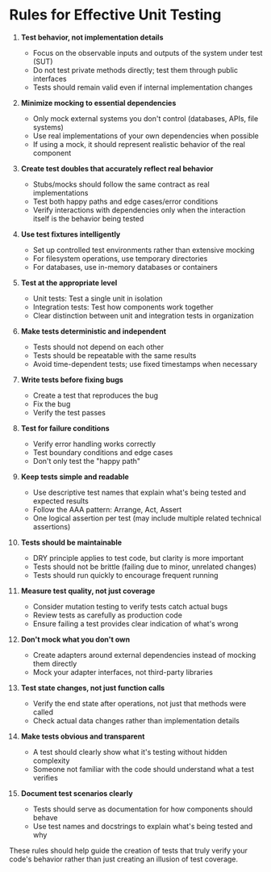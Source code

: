# Rules for Effective Unit Testing

1. **Test behavior, not implementation details**

   - Focus on the observable inputs and outputs of the system under test (SUT)
   - Do not test private methods directly; test them through public interfaces
   - Tests should remain valid even if internal implementation changes

2. **Minimize mocking to essential dependencies**

   - Only mock external systems you don't control (databases, APIs, file systems)
   - Use real implementations of your own dependencies when possible
   - If using a mock, it should represent realistic behavior of the real component

3. **Create test doubles that accurately reflect real behavior**

   - Stubs/mocks should follow the same contract as real implementations
   - Test both happy paths and edge cases/error conditions
   - Verify interactions with dependencies only when the interaction itself is the behavior being tested

4. **Use test fixtures intelligently**

   - Set up controlled test environments rather than extensive mocking
   - For filesystem operations, use temporary directories
   - For databases, use in-memory databases or containers

5. **Test at the appropriate level**

   - Unit tests: Test a single unit in isolation
   - Integration tests: Test how components work together
   - Clear distinction between unit and integration tests in organization

6. **Make tests deterministic and independent**

   - Tests should not depend on each other
   - Tests should be repeatable with the same results
   - Avoid time-dependent tests; use fixed timestamps when necessary

7. **Write tests before fixing bugs**

   - Create a test that reproduces the bug
   - Fix the bug
   - Verify the test passes

8. **Test for failure conditions**

   - Verify error handling works correctly
   - Test boundary conditions and edge cases
   - Don't only test the "happy path"

9. **Keep tests simple and readable**

   - Use descriptive test names that explain what's being tested and expected results
   - Follow the AAA pattern: Arrange, Act, Assert
   - One logical assertion per test (may include multiple related technical assertions)

10. **Tests should be maintainable**

    - DRY principle applies to test code, but clarity is more important
    - Tests should not be brittle (failing due to minor, unrelated changes)
    - Tests should run quickly to encourage frequent running

11. **Measure test quality, not just coverage**

    - Consider mutation testing to verify tests catch actual bugs
    - Review tests as carefully as production code
    - Ensure failing a test provides clear indication of what's wrong

12. **Don't mock what you don't own**

    - Create adapters around external dependencies instead of mocking them directly
    - Mock your adapter interfaces, not third-party libraries

13. **Test state changes, not just function calls**

    - Verify the end state after operations, not just that methods were called
    - Check actual data changes rather than implementation details

14. **Make tests obvious and transparent**

    - A test should clearly show what it's testing without hidden complexity
    - Someone not familiar with the code should understand what a test verifies

15. **Document test scenarios clearly**
    - Tests should serve as documentation for how components should behave
    - Use test names and docstrings to explain what's being tested and why

These rules should help guide the creation of tests that truly verify your code's behavior rather than just creating an illusion of test coverage.
